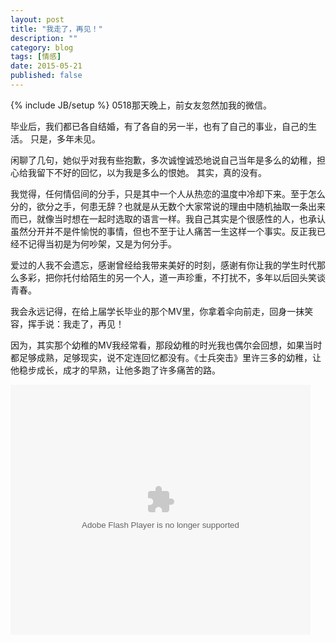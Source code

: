 ```yaml
---
layout: post
title: "我走了，再见！"
description: ""
category: blog
tags: [情感]
date: 2015-05-21
published: false
---
```

{% include JB/setup %}
0518那天晚上，前女友忽然加我的微信。

毕业后，我们都已各自结婚，有了各自的另一半，也有了自己的事业，自己的生活。
只是，多年未见。

闲聊了几句，她似乎对我有些抱歉，多次诚惶诚恐地说自己当年是多么的幼稚，担心给我留下不好的回忆，以为我是多么的恨她。
其实，真的没有。

我觉得，任何情侣间的分手，只是其中一个人从热恋的温度中冷却下来。至于怎么分的，欲分之手，何患无辞？也就是从无数个大家常说的理由中随机抽取一条出来而已，就像当时想在一起时选取的语言一样。我自己其实是个很感性的人，也承认虽然分开并不是件愉悦的事情，但也不至于让人痛苦一生这样一个事实。反正我已经不记得当初是为何吵架，又是为何分手。

爱过的人我不会遗忘，感谢曾经给我带来美好的时刻，感谢有你让我的学生时代那么多彩，把你托付给陌生的另一个人，道一声珍重，不打扰不，多年以后回头笑谈青春。

我会永远记得，在给上届学长毕业的那个MV里，你拿着伞向前走，回身一抹笑容，挥手说：我走了，再见！

因为，其实那个幼稚的MV我经常看，那段幼稚的时光我也偶尔会回想，如果当时都足够成熟，足够现实，说不定连回忆都没有。《士兵突击》里许三多的幼稚，让他稳步成长，成才的早熟，让他多跑了许多痛苦的路。

<embed src="http://player.youku.com/player.php/sid/XMzI2NjMxODg=/v.swf" allowFullScreen="true" quality="high" width="480" height="400" align="middle" allowScriptAccess="always" type="application/x-shockwave-flash"></embed>



